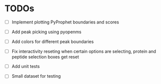 # TODOs

- [ ] Implement plotting PyProphet boundaries and scores
- [ ] Add peak picking using pyopenms 
- [ ] Add colors for different peak boundaries
- [ ] Fix interactivity reseting when certain options are selecting, protein and peptide selection boxes get reset
- [ ] Add unit tests
- [ ] Small dataset for testing


